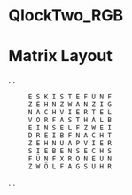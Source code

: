 # QlockTwo_RGB

###
# Matrix Layout

.                                      .

         E S K I S T E F Ü N F
         Z E H N Z W A N Z I G
         N A C H V I E R T E L
         V O R F A S T H A L B
         E I N S E L F Z W E I
         D R E I B F N A C H T
         Z E H N U A P V I E R
         S I E B E N S E C H S
         F Ü N F X R O N E U N
         Z W Ö L F A G S U H R
	 
.                                      .
